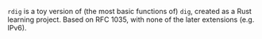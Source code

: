 `rdig` is a toy version of (the most basic functions of) `dig`,
created as a Rust learning project. Based on RFC 1035, with none
of the later extensions (e.g. IPv6).
